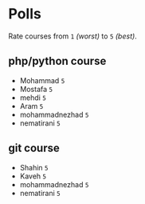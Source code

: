 # Polls

Rate courses from `1` _(worst)_ to `5` _(best)_.

## php/python course

- Mohammad `5`
- Mostafa `5`
- mehdi `5`
- Aram `5`
- mohammadnezhad `5`
- nematirani `5`

## git course

- Shahin `5`
- Kaveh `5`
- mohammadnezhad `5`
- nematirani `5`

